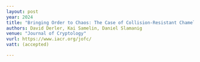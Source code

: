 ```yaml
---
layout: post
year: 2024
title: "Bringing Order to Chaos: The Case of Collision-Resistant Chameleon-Hashes"
authors: David Derler, Kai Samelin, Daniel Slamanig
venue: "Journal of Cryptology"
vurl: https://www.iacr.org/jofc/
vatt: (accepted)

---
```





